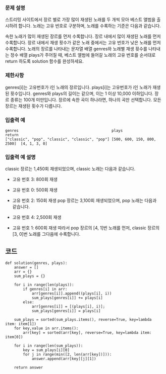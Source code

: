 ### 문제 설명
스트리밍 사이트에서 장르 별로 가장 많이 재생된 노래를 두 개씩 모아 베스트 앨범을 출시하려 합니다. 노래는 고유 번호로 구분하며, 노래를 수록하는 기준은 다음과 같습니다.

속한 노래가 많이 재생된 장르를 먼저 수록합니다.
장르 내에서 많이 재생된 노래를 먼저 수록합니다.
장르 내에서 재생 횟수가 같은 노래 중에서는 고유 번호가 낮은 노래를 먼저 수록합니다.
노래의 장르를 나타내는 문자열 배열 genres와 노래별 재생 횟수를 나타내는 정수 배열 plays가 주어질 때, 베스트 앨범에 들어갈 노래의 고유 번호를 순서대로 return 하도록 solution 함수를 완성하세요.

### 제한사항
genres[i]는 고유번호가 i인 노래의 장르입니다.
plays[i]는 고유번호가 i인 노래가 재생된 횟수입니다.
genres와 plays의 길이는 같으며, 이는 1 이상 10,000 이하입니다.
장르 종류는 100개 미만입니다.
장르에 속한 곡이 하나라면, 하나의 곡만 선택합니다.
모든 장르는 재생된 횟수가 다릅니다.

### 입출력 예
```
genres                                        	plays	                        return
["classic", "pop", "classic", "classic", "pop"]	[500, 600, 150, 800, 2500]	[4, 1, 3, 0]
```
### 입출력 예 설명
classic 장르는 1,450회 재생되었으며, classic 노래는 다음과 같습니다.

- 고유 번호 3: 800회 재생
- 고유 번호 0: 500회 재생
- 고유 번호 2: 150회 재생
pop 장르는 3,100회 재생되었으며, pop 노래는 다음과 같습니다.

- 고유 번호 4: 2,500회 재생
- 고유 번호 1: 600회 재생
따라서 pop 장르의 [4, 1]번 노래를 먼저, classic 장르의 [3, 0]번 노래를 그다음에 수록합니다.


## 코드 
```
def solution(genres, plays):
    answer = []
    arr = {}
    sum_plays = {}
    
    for i in range(len(plays)):
        if genres[i] in arr:
            arr[genres[i]].append((plays[i], i))
            sum_plays[genres[i]] += plays[i]
        else:
            arr[genres[i]] = [(plays[i], i)];
            sum_plays[genres[i]] = plays[i]
    
    sum_plays = sorted(sum_plays.items(), reverse=True, key=lambda item: item[1])
    for key,value in arr.items():
        arr[key] = sorted(arr[key], reverse=True, key=lambda item: item[0])
    
    for i in range(len(sum_plays)):
        key = sum_plays[i][0]
        for j in range(min([2, len(arr[key])])):
            answer.append(arr[key][j][1])
            
    return answer
```
